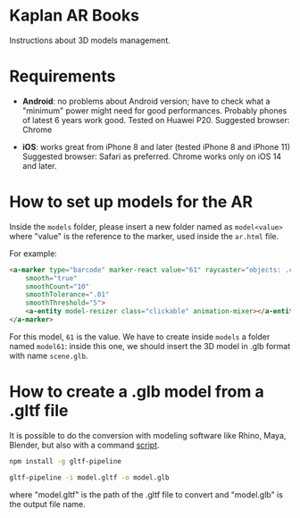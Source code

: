 # Kaplan AR Books

Instructions about 3D models management.

# Requirements

- **Android**: no problems about Android version; have to check what a "minimum" power might need for good performances. Probably phones of latest 6 years work good. Tested on Huawei P20.
Suggested browser: Chrome

- **iOS**: works great from iPhone 8 and later (tested iPhone 8 and iPhone 11)
Suggested browser: Safari as preferred. Chrome works only on iOS 14 and later.

# How to set up models for the AR

Inside the `models` folder, please insert a new folder named as `model<value>` where "value" is the reference to the marker,
used inside the `ar.html` file.

For example:

```html
<a-marker type="barcode" marker-react value="61" raycaster="objects: .clickable" emitevents="true" cursor="fuse: false; rayOrigin: mouse;"
    smooth="true"
    smoothCount="10"
    smoothTolerance=".01"
    smoothThreshold="5">
    <a-entity model-resizer class="clickable" animation-mixer></a-entity>
</a-marker>
```

For this model, `61` is the value. We have to create inside `models` a folder named `model61`: inside this one, we should insert the 3D model in .glb format with name `scene.glb`.


# How to create a .glb model from a .gltf file

It is possible to do the conversion with modeling software like Rhino, Maya, Blender, but also with a command <a href="https://github.com/CesiumGS/gltf-pipeline">script</a>.

```sh
npm install -g gltf-pipeline
```

```sh
gltf-pipeline -i model.gltf -o model.glb
```

where "model.gltf" is the path of the .gltf file to convert and "model.glb" is the output file name.

